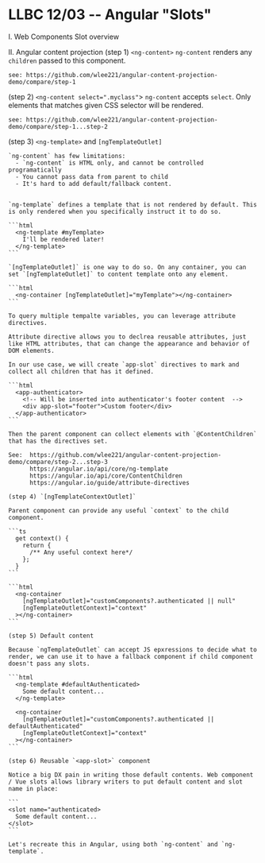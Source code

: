 # LLBC 12/03 -- Angular "Slots"

I. Web Components Slot overview

II. Angular content projection
  (step 1) `<ng-content>`
    `ng-content` renders any `children` passed to this component.

    see: https://github.com/wlee221/angular-content-projection-demo/compare/step-1
  (step 2) `<ng-content select=".myclass"`>
    `ng-content` accepts `select`. Only elements that matches given CSS selector will be rendered.

    see: https://github.com/wlee221/angular-content-projection-demo/compare/step-1...step-2

  (step 3) `<ng-template>` and `[ngTemplateOutlet]`

    `ng-content` has few limitations:
      - `ng-content` is HTML only, and cannot be controlled programatically
      - You cannot pass data from parent to child
      - It's hard to add default/fallback content.


    `ng-template` defines a template that is not rendered by default. This is only rendered when you specifically instruct it to do so.

    ```html
      <ng-template #myTemplate>
        I'll be rendered later!
      </ng-template>
    ```

    `[ngTemplateOutlet]` is one way to do so. On any container, you can set `[ngTemplateOutlet]` to content template onto any element. 
 
    ```html
      <ng-container [ngTemplateOutlet]="myTemplate"></ng-container>
    ```

    To query multiple tempalte variables, you can leverage attribute directives.

    Attribute directive allows you to declrea reusable attributes, just like HTML attributes, that can change the appearance and behavior of DOM elements.

    In our use case, we will create `app-slot` directives to mark and collect all children that has it defined.

    ```html
      <app-authenticator>
        <!-- Will be inserted into authenticator's footer content  -->
        <div app-slot="footer">Custom footer</div> 
      </app-authenticator>
    ```

    Then the parent component can collect elements with `@ContentChildren` that has the directives set.

    See:  https://github.com/wlee221/angular-content-projection-demo/compare/step-2...step-3
          https://angular.io/api/core/ng-template
          https://angular.io/api/core/ContentChildren
          https://angular.io/guide/attribute-directives

    (step 4) `[ngTemplateContextOutlet]`

    Parent component can provide any useful `context` to the child component.

    ```ts
      get context() {
        return {
          /** Any useful context here*/
        };
      }
    ```

    ```html
      <ng-container
        [ngTemplateOutlet]="customComponents?.authenticated || null"
        [ngTemplateOutletContext]="context"
      ></ng-container>
    ```

    (step 5) Default content

    Because `ngTemplateOutlet` can accept JS epxressions to decide what to render, we can use it to have a fallback component if child component doesn't pass any slots.

    ```html
      <ng-template #defaultAuthenticated>
        Some default content...
      </ng-template>

      <ng-container
        [ngTemplateOutlet]="customComponents?.authenticated || defaultAuthenticated"
        [ngTemplateOutletContext]="context"
      ></ng-container>
    ```

    (step 6) Reusable `<app-slot>` component

    Notice a big DX pain in writing those default contents. Web component / Vue slots allows library writers to put default content and slot name in place:

    ```
    <slot name="authenticated>
      Some default content...
    </slot>
    ```

    Let's recreate this in Angular, using both `ng-content` and `ng-template`.
